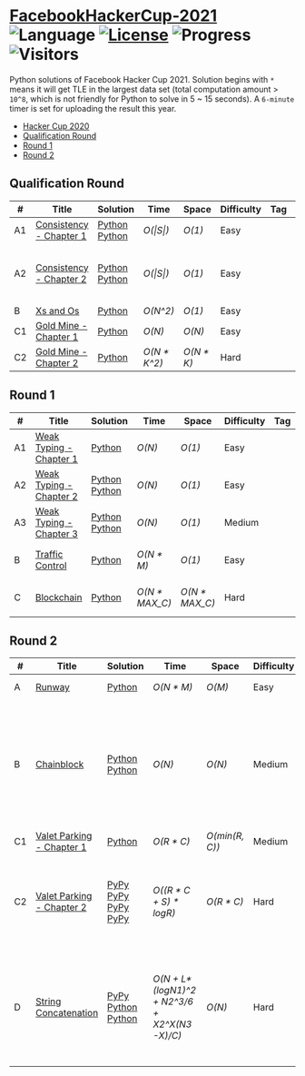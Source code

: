 # [FacebookHackerCup-2021](https://www.facebook.com/hackercup/past_rounds/) ![Language](https://img.shields.io/badge/language-Python-orange.svg) [![License](https://img.shields.io/badge/license-CC%203.0-blue.svg)](https://creativecommons.org/licenses/by-nc/3.0/) ![Progress](https://img.shields.io/badge/progress-15%20%2F%2015-ff69b4.svg) ![Visitors](https://visitor-badge.laobi.icu/badge?page_id=kamyu104.facebookhackercup.2021)

Python solutions of Facebook Hacker Cup 2021. Solution begins with `*` means it will get TLE in the largest data set (total computation amount > `10^8`, which is not friendly for Python to solve in 5 ~ 15 seconds). A `6-minute` timer is set for uploading the result this year.

* [Hacker Cup 2020](https://github.com/kamyu104/FacebookHackerCup-2020)
* [Qualification Round](https://github.com/kamyu104/FacebookHackerCup-2021#qualification-round)
* [Round 1](https://github.com/kamyu104/FacebookHackerCup-2021#round-1)
* [Round 2](https://github.com/kamyu104/FacebookHackerCup-2021#round-2)

## Qualification Round
| # | Title | Solution | Time | Space | Difficulty | Tag | Note |
|---| ----- | -------- | ---- | ----- | ---------- | --- | ---- |
|A1| [Consistency - Chapter 1](https://www.facebook.com/codingcompetitions/hacker-cup/2021/qualification-round/problems/A1)| [Python](./Qualification%20Round/consistency_chapter_1.py) [Python](./Qualification%20Round/consistency_chapter_1-2.py) | _O(\|S\|)_ | _O(1)_ | Easy | | Greedy |
|A2| [Consistency - Chapter 2](https://www.facebook.com/codingcompetitions/hacker-cup/2021/qualification-round/problems/A2)| [Python](./Qualification%20Round/consistency_chapter_2.py) [Python](./Qualification%20Round/consistency_chapter_2-2.py) | _O(\|S\|)_ | _O(1)_ | Easy | | Floyd-Warshall Algorithm, Dijkstra's Algorithm |
|B| [Xs and Os](https://www.facebook.com/codingcompetitions/hacker-cup/2021/qualification-round/problems/B)| [Python](./Qualification%20Round/xs_and_os.py) | _O(N^2)_ | _O(1)_ | Easy | | Array |
|C1| [Gold Mine - Chapter 1](https://www.facebook.com/codingcompetitions/hacker-cup/2021/qualification-round/problems/C1)| [Python](./Qualification%20Round/gold_mine_chapter_1.py) | _O(N)_ | _O(N)_ | Easy | | Tree, DFS |
|C2| [Gold Mine - Chapter 2](https://www.facebook.com/codingcompetitions/hacker-cup/2021/qualification-round/problems/C2)| [Python](./Qualification%20Round/gold_mine_chapter_2.py) | _O(N * K^2)_ | _O(N * K)_ | Hard | | Tree, DFS, DP |

## Round 1
| # | Title | Solution | Time | Space | Difficulty | Tag | Note |
|---| ----- | -------- | ---- | ----- | ---------- | --- | ---- |
|A1| [Weak Typing - Chapter 1](https://www.facebook.com/codingcompetitions/hacker-cup/2021/round-1/problems/A1)| [Python](./Round%201/weak_typing_chapter_1.py) | _O(N)_ | _O(1)_ | Easy | | Array |
|A2| [Weak Typing - Chapter 2](https://www.facebook.com/codingcompetitions/hacker-cup/2021/round-1/problems/A2)| [Python](./Round%201/weak_typing_chapter_2.py) [Python](./Round%201/weak_typing_chapter_2-2.py) | _O(N)_ | _O(1)_ | Easy | | DP, Math, Counting |
|A3| [Weak Typing - Chapter 3](https://www.facebook.com/codingcompetitions/hacker-cup/2021/round-1/problems/A3)| [Python](./Round%201/weak_typing_chapter_3.py) [Python](./Round%201/weak_typing_chapter_3-2.py)  | _O(N)_ | _O(1)_ | Medium | | DP, Matrix Exponentiation, Math, Counting |
|B| [Traffic Control](https://www.facebook.com/codingcompetitions/hacker-cup/2021/round-1/problems/B)| [Python](./Round%201/traffic_control.py) | _O(N * M)_ | _O(1)_ | Easy | | Array, Constructive Algorithms |
|C| [Blockchain](https://www.facebook.com/codingcompetitions/hacker-cup/2021/round-1/problems/C)| [Python](./Round%201/blockchain.py) | _O(N * MAX_C)_ | _O(N * MAX_C)_ | Hard | | Sort, Union Find, Tree, DFS, DP |

## Round 2
| # | Title | Solution | Time | Space | Difficulty | Tag | Note |
|---| ----- | -------- | ---- | ----- | ---------- | --- | ---- |
|A| [Runway](https://www.facebook.com/codingcompetitions/hacker-cup/2021/round-2/problems/A)| [Python](./Round%202/runway.py) | _O(N * M)_ | _O(M)_ | Easy | | Simulation, Greedy |
|B| [Chainblock](https://www.facebook.com/codingcompetitions/hacker-cup/2021/round-2/problems/B)| [Python](./Round%202/chainblock.py) [Python](./Round%202/chainblock2.py) | _O(N)_ | _O(N)_ | Medium | | Tree Traversal, Tree Ancestors (Binary Lifting), Tarjan's Offline LCA Algorithm, Union Find |
|C1| [Valet Parking - Chapter 1](https://www.facebook.com/codingcompetitions/hacker-cup/2021/round-2/problems/C1)| [Python](./Round%202/valet_parking_chapter_1.py) | _O(R * C)_ | _O(min(R, C))_ | Medium | | Array |
|C2| [Valet Parking - Chapter 2](https://www.facebook.com/codingcompetitions/hacker-cup/2021/round-2/problems/C2)| [PyPy](./Round%202/valet_parking_chapter_2.py) [PyPy](./Round%202/valet_parking_chapter_2-2.py) [PyPy](./Round%202/valet_parking_chapter_2-3.py) [PyPy](./Round%202/valet_parking_chapter_2-4.py)| _O((R * C + S) * logR)_ | _O(R * C)_ | Hard | | Array, BIT, Fenwick Tree, Skip List, Sorted List, Heap, Segment Tree |
|D| [String Concatenation](https://www.facebook.com/codingcompetitions/hacker-cup/2021/round-2/problems/D)| [PyPy](./Round%202/string_concatenation.py) [Python](./Round%202/string_concatenation2.py) [Python](./Round%202/string_concatenation3.py) | _O(N + L*(logN1)^2 + N2^3/6 + X*2^X*(N3-X)/C)_ | _O(N)_ | Hard | | Array, Pigeonhole Principle, Birthday Paradox, Sorted List, BIT, Fenwick Tree, Bitmask |